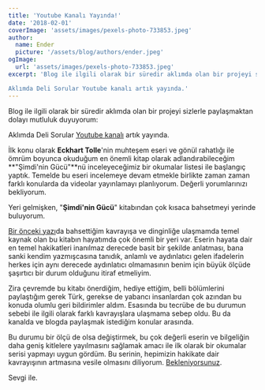 ```yaml
---
title: 'Youtube Kanalı Yayında!'
date: '2018-02-01'
coverImage: 'assets/images/pexels-photo-733853.jpeg'
author:
  name: Ender
  picture: '/assets/blog/authors/ender.jpeg'
ogImage:
  url: 'assets/images/pexels-photo-733853.jpeg'
excerpt: 'Blog ile ilgili olarak bir süredir aklımda olan bir projeyi sizlerle paylaşmaktan dolayı mutluluk duyuyorum:

Aklımda Deli Sorular Youtube kanalı artık yayında.'
---
```


Blog ile ilgili olarak bir süredir aklımda olan bir projeyi sizlerle paylaşmaktan dolayı mutluluk duyuyorum:

Aklımda Deli Sorular [Youtube kanalı](https://www.youtube.com/channel/UCq3wx4QmzkQP-hJRo5LOE6Q) artık yayında.

İlk konu olarak **Eckhart Tolle**'nin muhteşem eseri ve gönül rahatlığı ile ömrüm boyunca okuduğum en önemli kitap olarak adlandırabileceğim **"Şimdi'nin Gücü"**nü inceleyeceğimiz bir okumalar listesi ile başlangıç yaptık. Temelde bu eseri incelemeye devam etmekle birlikte zaman zaman farklı konularda da videolar yayınlamayı planlıyorum. Değerli yorumlarınızı bekliyorum.

Yeri gelmişken, "**Şimdi'nin Gücü**" kitabından çok kısaca bahsetmeyi yerinde buluyorum.

[Bir önceki yazı](http://www.aklimdadelisorular.org/simdi-yeni-seyler-soylemek-lazim/)da bahsettiğim kavrayışa ve dinginliğe ulaşmamda temel kaynak olan bu kitabın hayatımda çok önemli bir yeri var. Eserin hayata dair en temel hakikatleri inanılmaz derecede basit bir şekilde anlatması, bana sanki kendim yazmışcasına tanıdık, anlamlı ve aydınlatıcı gelen ifadelerin herkes için aynı derecede aydınlatıcı olmamasının benim için büyük ölçüde şaşırtıcı bir durum olduğunu itiraf etmeliyim.

Zira çevremde bu kitabı önerdiğim, hediye ettiğim, belli bölümlerini paylaştığım gerek Türk, gerekse de yabancı insanlardan çok azından bu konuda olumlu geri bildirimler aldım. Esasında bu tecrübe de bu durumun sebebi ile ilgili olarak farklı kavrayışlara ulaşmama sebep oldu. Bu da kanalda ve blogda paylaşmak istediğim konular arasında.

Bu durumu bir ölçü de olsa değiştirmek, bu çok değerli eserin ve bilgeliğin daha geniş kitlelere yayılmasını sağlamak amacı ile ilk olarak bir okumalar serisi yapmayı uygun gördüm. Bu serinin, hepimizin hakikate dair kavrayışının artmasına vesile olmasını diliyorum. [Bekleniyorsunuz](https://www.youtube.com/channel/UCq3wx4QmzkQP-hJRo5LOE6Q).

Sevgi ile.
